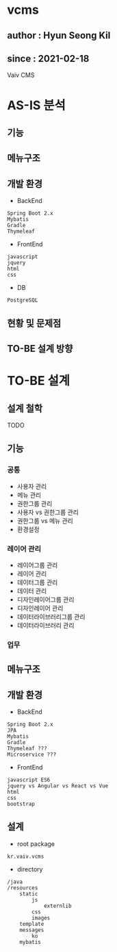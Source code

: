 # vcms
## author : Hyun Seong Kil
## since : 2021-02-18
Vaiv CMS


# AS-IS 분석
## 기능
## 메뉴구조
## 개발 환경
* BackEnd
```
Spring Boot 2.x
Mybatis
Gradle	
Thymeleaf
```
* FrontEnd
```
javascript
jquery
html
css		
```
* DB 
```
PostgreSQL
```

## 현황 및 문제점
## TO-BE 설계 방향



# TO-BE 설계
## 설계 철학
TODO

## 기능
### 공통
* 사용자 관리
* 메뉴 관리
* 권한그룹 관리
* 사용자 vs 권한그룹 관리
* 권한그룹 vs 메뉴 관리
* 환경설정
### 레이어 관리
* 레이어그룹 관리
* 레이어 관리
* 데이터그룹 관리
* 데이터 관리
* 디자인레이어그룹 관리
* 디자인레이어 관리
* 데이터라이브러리그룹 관리
* 데이터라이브러리 관리
### 업무

## 메뉴구조
## 개발 환경
* BackEnd
```
Spring Boot 2.x
JPA
Mybatis
Gradle
Thymeleaf ???
Microservice ???
```
* FrontEnd
```
javascript ES6
jquery vs Angular vs React vs Vue
html
css
bootstrap
```
## 설계
* root package 
```
kr.vaiv.vcms
```

* directory
```
/java
/resources
	static
		js
			externlib
		css
		images
	template
	messages
		ko
	mybatis
```
